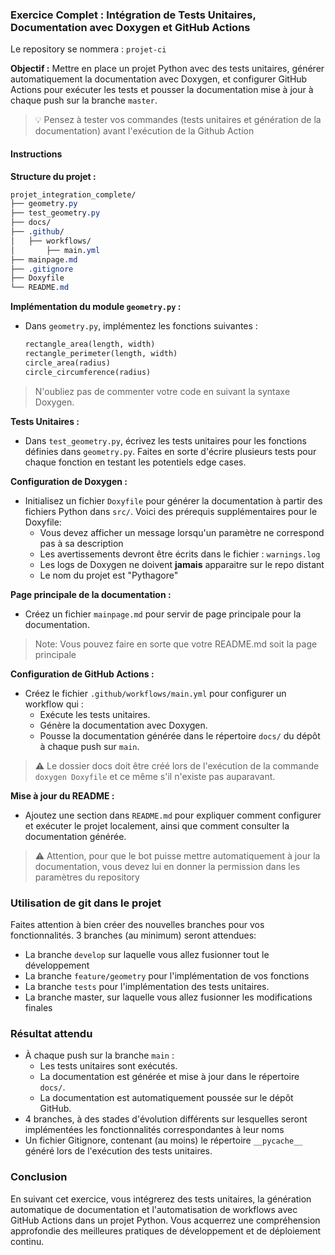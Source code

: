 ### Exercice Complet : Intégration de Tests Unitaires, Documentation avec Doxygen et GitHub Actions

Le repository se nommera : `projet-ci`

**Objectif :** Mettre en place un projet Python avec des tests unitaires, générer automatiquement la documentation avec Doxygen, et configurer GitHub Actions pour exécuter les tests et pousser la documentation mise à jour à chaque push sur la branche `master`.

> :bulb: Pensez à tester vos commandes (tests unitaires et génération de la documentation) avant l'exécution de la Github Action

#### Instructions

**Structure du projet :**
```css
projet_integration_complete/
├── geometry.py
├── test_geometry.py
├── docs/
├── .github/
│   ├── workflows/
│       ├── main.yml
├── mainpage.md
├── .gitignore
├── Doxyfile
└── README.md
```

**Implémentation du module `geometry.py` :**
- Dans `geometry.py`, implémentez les fonctions suivantes :
  ```python
  rectangle_area(length, width)
  rectangle_perimeter(length, width)
  circle_area(radius)
  circle_circumference(radius)
  ```

> N'oubliez pas de commenter votre code en suivant la syntaxe Doxygen.

**Tests Unitaires :**
- Dans `test_geometry.py`, écrivez les tests unitaires pour les fonctions définies dans `geometry.py`. 
Faites en sorte d'écrire plusieurs tests pour chaque fonction en testant les potentiels edge cases.

**Configuration de Doxygen :**
- Initialisez un fichier `Doxyfile` pour générer la documentation à partir des fichiers Python dans `src/`.
Voici des prérequis supplémentaires pour le Doxyfile:
	-	Vous devez afficher un message lorsqu'un paramètre ne correspond pas à sa description
	-	Les avertissements devront être écrits dans le fichier : `warnings.log`
	-	Les logs de Doxygen ne doivent **jamais** apparaitre sur le repo distant
	-	Le nom du projet est "Pythagore"

**Page principale de la documentation :**
- Créez un fichier `mainpage.md` pour servir de page principale pour la documentation.

> Note: Vous pouvez faire en sorte que votre README.md soit la page principale

**Configuration de GitHub Actions :**
- Créez le fichier `.github/workflows/main.yml` pour configurer un workflow qui :
  - Exécute les tests unitaires.
  - Génère la documentation avec Doxygen.
  - Pousse la documentation générée dans le répertoire `docs/` du dépôt à chaque push sur `main`.

> :warning: Le dossier docs doit être créé lors de l'exécution de la commande `doxygen Doxyfile` et ce même s'il n'existe pas auparavant.

**Mise à jour du README :**
- Ajoutez une section dans `README.md` pour expliquer comment configurer et exécuter le projet localement, ainsi que comment consulter la documentation générée.

> :warning: Attention, pour que le bot puisse mettre automatiquement à jour la documentation, vous devez lui en donner la permission dans les paramètres du
> repository

### Utilisation de git dans le projet

Faites attention à bien créer des nouvelles branches pour vos fonctionnalités. 3 branches (au minimum) seront attendues:
-	La branche `develop` sur laquelle vous allez fusionner tout le développement
-	La branche `feature/geometry` pour l'implémentation de vos fonctions
-	La branche `tests` pour l'implémentation des tests unitaires.
-	La branche master, sur laquelle vous allez fusionner les modifications finales

### Résultat attendu

- À chaque push sur la branche `main` :
  - Les tests unitaires sont exécutés.
  - La documentation est générée et mise à jour dans le répertoire `docs/`.
  - La documentation est automatiquement poussée sur le dépôt GitHub.
- 4 branches, à des stades d'évolution différents sur lesquelles seront implémentées les fonctionnalités correspondantes à leur noms
- Un fichier Gitignore, contenant (au moins) le répertoire `__pycache__` généré lors de l'exécution des tests unitaires.

### Conclusion

En suivant cet exercice, vous intégrerez des tests unitaires, la génération automatique de documentation et l'automatisation de workflows avec GitHub Actions dans un projet Python. Vous acquerrez une compréhension approfondie des meilleures pratiques de développement et de déploiement continu.
